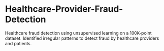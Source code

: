 # Healthcare-Provider-Fraud-Detection
Healthcare fraud detection using unsupervised learning on a 100K-point dataset. Identified irregular patterns to detect fraud by healthcare providers and patients.
